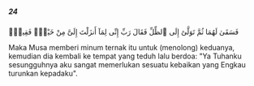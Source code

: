 ##### 24

<span class="ayah">فَسَقَىٰ لَهُمَا ثُمَّ تَوَلَّىٰٓ إِلَى ٱلظِّلِّ فَقَالَ رَبِّ إِنِّى لِمَآ أَنزَلْتَ إِلَىَّ مِنْ خَيْرٍۢ فَقِيرٌۭ</span>

<span class="ayah_translation">Maka Musa memberi minum ternak itu untuk (menolong) keduanya, kemudian dia kembali ke tempat yang teduh lalu berdoa: "Ya Tuhanku sesungguhnya aku sangat memerlukan sesuatu kebaikan yang Engkau turunkan kepadaku".</span>
